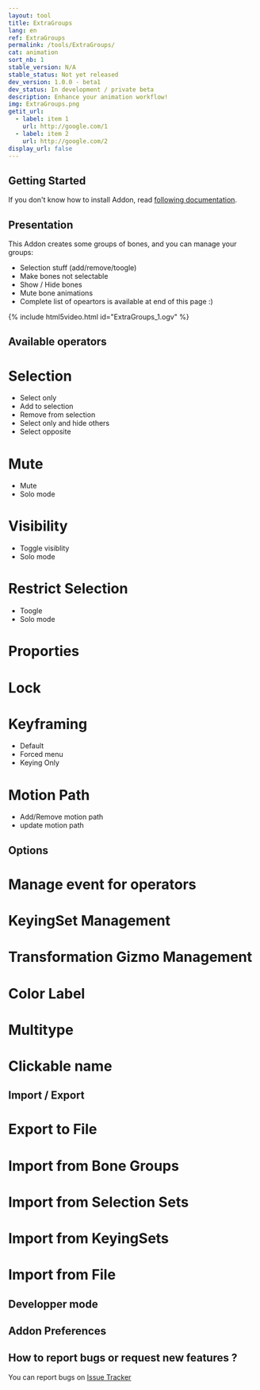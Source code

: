 ```yaml
---
layout: tool
title: ExtraGroups
lang: en
ref: ExtraGroups
permalink: /tools/ExtraGroups/
cat: animation
sort_nb: 1
stable_version: N/A
stable_status: Not yet released
dev_version: 1.0.0 - beta1
dev_status: In development / private beta
description: Enhance your animation workflow!
img: ExtraGroups.png
getit_url:
  - label: item 1
    url: http://google.com/1
  - label: item 2
    url: http://google.com/2
display_url: false
---
```


## Getting Started
If you don't know how to install Addon, read [following documentation][1].  

## Presentation  

This Addon creates some groups of bones, and you can manage your groups:  

* Selection stuff (add/remove/toogle)  
* Make bones not selectable  
* Show / Hide bones  
* Mute bone animations  
* Complete list of opeartors is available at end of this page :)

{% include html5video.html id="ExtraGroups_1.ogv" %}

## Available operators

#  Selection
* Select only
* Add to selection
* Remove from selection
* Select only and hide others
* Select opposite

# Mute
* Mute
* Solo mode

# Visibility
* Toggle visiblity
* Solo mode

# Restrict Selection
* Toogle
* Solo mode

# Proporties

# Lock

# Keyframing
* Default
* Forced menu
* Keying Only

# Motion Path
* Add/Remove motion path
* update motion path

## Options

#	Manage event for operators

# KeyingSet Management

# Transformation Gizmo Management

# Color Label

# Multitype

# Clickable name

## Import / Export

# Export to File

# Import from Bone Groups

# Import from Selection Sets

# Import from KeyingSets

# Import from File

## Developper mode

## Addon Preferences

## How to report bugs or request new features ?
You can report bugs on [Issue Tracker][2]


[1]: {{site.base_url}}/AddonInstallation/
[2]: https://github.com/julienduroure/BleRiFa/issues/
